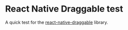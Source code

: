 # React Native Draggable test

A quick test for the [react-native-draggable](https://github.com/tongyy/react-native-draggable) library.
